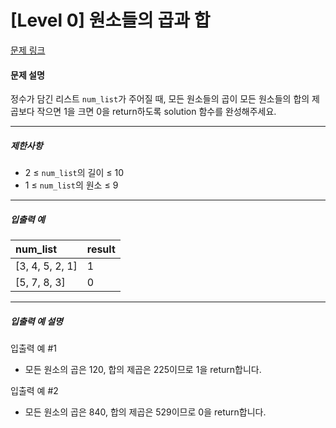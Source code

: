 # [Level 0] 원소들의 곱과 합

[문제 링크](https://school.programmers.co.kr/learn/courses/30/lessons/181929)

#### 문제 설명

정수가 담긴 리스트 ```num_list```가 주어질 때, 모든 원소들의 곱이 모든 원소들의 합의 제곱보다 작으면 1을 크면 0을 return하도록 solution 함수를 완성해주세요.

---

##### 제한사항
- 2 ≤ ```num_list```의 길이 ≤ 10
- 1 ≤ ```num_list```의 원소 ≤ 9

---

##### 입출력 예

|num_list|result|
|:-----|:----|
|[3, 4, 5, 2, 1]|1|
|[5, 7, 8, 3]|0|

---

##### 입출력 예 설명

입출력 예 #1

- 모든 원소의 곱은 120, 합의 제곱은 225이므로 1을 return합니다.

입출력 예 #2

- 모든 원소의 곱은 840, 합의 제곱은 529이므로 0을 return합니다.
